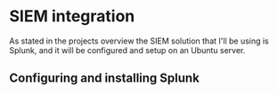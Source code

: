 # SIEM integration
As stated in the projects overview the SIEM solution that I'll be using is Splunk, and it will be configured and setup on an Ubuntu server.

## Configuring and installing Splunk 
